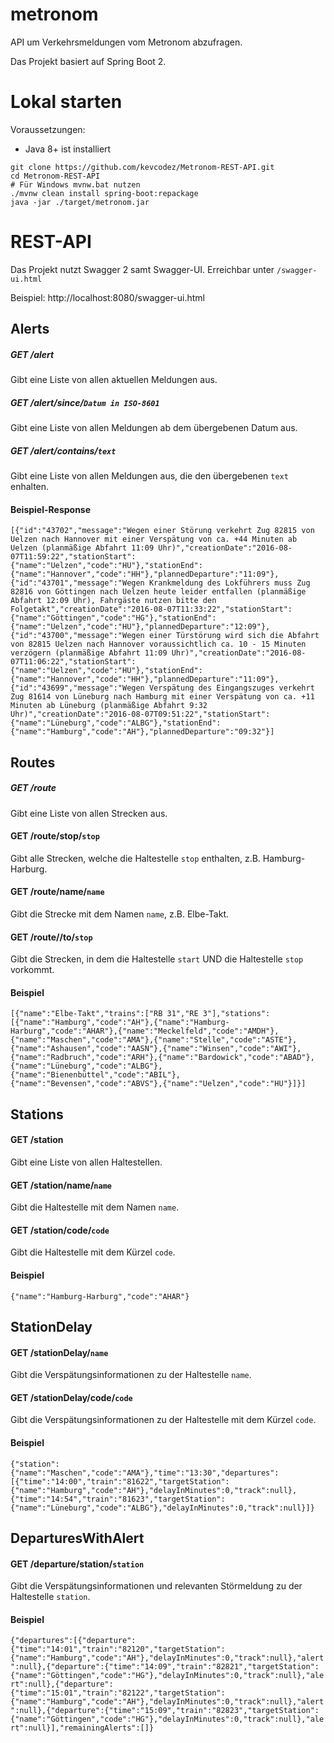 # metronom

API um Verkehrsmeldungen vom Metronom abzufragen.

Das Projekt basiert auf Spring Boot 2.

# Lokal starten

Voraussetzungen:

* Java 8+ ist installiert

```
git clone https://github.com/kevcodez/Metronom-REST-API.git
cd Metronom-REST-API
# Für Windows mvnw.bat nutzen
./mvnw clean install spring-boot:repackage
java -jar ./target/metronom.jar
``` 

# REST-API

Das Projekt nutzt Swagger 2 samt Swagger-UI. Erreichbar unter `/swagger-ui.html`

Beispiel: http://localhost:8080/swagger-ui.html

## Alerts

##### GET /alert

Gibt eine Liste von allen aktuellen Meldungen aus.

##### GET /alert/since/`Datum in ISO-8601`

Gibt eine Liste von allen Meldungen ab dem übergebenen Datum aus.

##### GET /alert/contains/`text`

Gibt eine Liste von allen Meldungen aus, die den übergebenen `text` enhalten.


#### Beispiel-Response

```[{"id":"43702","message":"Wegen einer Störung verkehrt Zug 82815 von Uelzen nach Hannover mit einer Verspätung von ca. +44 Minuten ab Uelzen (planmäßige Abfahrt 11:09 Uhr)","creationDate":"2016-08-07T11:59:22","stationStart":{"name":"Uelzen","code":"HU"},"stationEnd":{"name":"Hannover","code":"HH"},"plannedDeparture":"11:09"},{"id":"43701","message":"Wegen Krankmeldung des Lokführers muss Zug 82816 von Göttingen nach Uelzen heute leider entfallen (planmäßige Abfahrt 12:09 Uhr), Fahrgäste nutzen bitte den Folgetakt","creationDate":"2016-08-07T11:33:22","stationStart":{"name":"Göttingen","code":"HG"},"stationEnd":{"name":"Uelzen","code":"HU"},"plannedDeparture":"12:09"},{"id":"43700","message":"Wegen einer Türstörung wird sich die Abfahrt von 82815 Uelzen nach Hannover voraussichtlich ca. 10 - 15 Minuten verzögern (planmäßige Abfahrt 11:09 Uhr)","creationDate":"2016-08-07T11:06:22","stationStart":{"name":"Uelzen","code":"HU"},"stationEnd":{"name":"Hannover","code":"HH"},"plannedDeparture":"11:09"},{"id":"43699","message":"Wegen Verspätung des Eingangszuges verkehrt Zug 81614 von Lüneburg nach Hamburg mit einer Verspätung von ca. +11 Minuten ab Lüneburg (planmäßige Abfahrt 9:32 Uhr)","creationDate":"2016-08-07T09:51:22","stationStart":{"name":"Lüneburg","code":"ALBG"},"stationEnd":{"name":"Hamburg","code":"AH"},"plannedDeparture":"09:32"}]```

## Routes

##### GET /route

Gibt eine Liste von allen Strecken aus.

#### GET /route/stop/`stop`

Gibt alle Strecken, welche die Haltestelle `stop` enthalten, z.B. Hamburg-Harburg.

#### GET /route/name/`name`

Gibt die Strecke mit dem Namen `name`, z.B. Elbe-Takt.

#### GET /route/<start>/to/`stop`

Gibt die Strecken, in dem die Haltestelle `start` UND die Haltestelle `stop` vorkommt.

#### Beispiel

```[{"name":"Elbe-Takt","trains":["RB 31","RE 3"],"stations":[{"name":"Hamburg","code":"AH"},{"name":"Hamburg-Harburg","code":"AHAR"},{"name":"Meckelfeld","code":"AMDH"},{"name":"Maschen","code":"AMA"},{"name":"Stelle","code":"ASTE"},{"name":"Ashausen","code":"AASN"},{"name":"Winsen","code":"AWI"},{"name":"Radbruch","code":"ARH"},{"name":"Bardowick","code":"ABAD"},{"name":"Lüneburg","code":"ALBG"},{"name":"Bienenbüttel","code":"ABIL"},{"name":"Bevensen","code":"ABVS"},{"name":"Uelzen","code":"HU"}]}]```

## Stations

#### GET /station

Gibt eine Liste von allen Haltestellen.

#### GET /station/name/`name`

Gibt die Haltestelle mit dem Namen `name`.

#### GET /station/code/`code`

Gibt die Haltestelle mit dem Kürzel `code`.

#### Beispiel

```{"name":"Hamburg-Harburg","code":"AHAR"}```

## StationDelay

#### GET /stationDelay/`name`

Gibt die Verspätungsinformationen zu der Haltestelle `name`.

#### GET /stationDelay/code/`code`

Gibt die Verspätungsinformationen zu der Haltestelle mit dem Kürzel `code`.

#### Beispiel

```{"station":{"name":"Maschen","code":"AMA"},"time":"13:30","departures":[{"time":"14:00","train":"81622","targetStation":{"name":"Hamburg","code":"AH"},"delayInMinutes":0,"track":null},{"time":"14:54","train":"81623","targetStation":{"name":"Lüneburg","code":"ALBG"},"delayInMinutes":0,"track":null}]}```

## DeparturesWithAlert

#### GET /departure/station/`station`

Gibt die Verspätungsinformationen und relevanten Störmeldung zu der Haltestelle `station`.

#### Beispiel

```{"departures":[{"departure":{"time":"14:01","train":"82120","targetStation":{"name":"Hamburg","code":"AH"},"delayInMinutes":0,"track":null},"alert":null},{"departure":{"time":"14:09","train":"82821","targetStation":{"name":"Göttingen","code":"HG"},"delayInMinutes":0,"track":null},"alert":null},{"departure":{"time":"15:01","train":"82122","targetStation":{"name":"Hamburg","code":"AH"},"delayInMinutes":0,"track":null},"alert":null},{"departure":{"time":"15:09","train":"82823","targetStation":{"name":"Göttingen","code":"HG"},"delayInMinutes":0,"track":null},"alert":null}],"remainingAlerts":[]}```